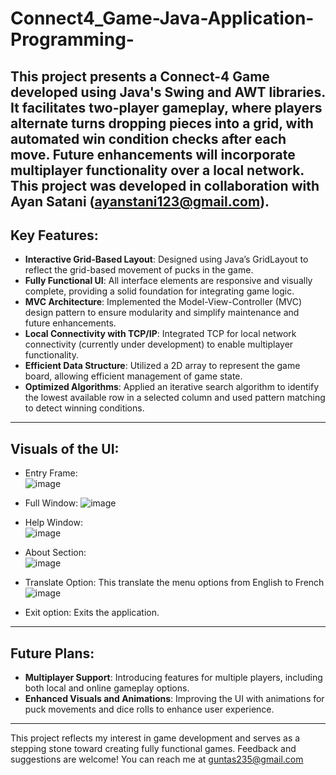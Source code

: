 # Connect4_Game-Java-Application-Programming-

This project presents a **Connect-4 Game** developed using Java's **Swing** and **AWT** libraries. It facilitates two-player gameplay, where players alternate turns dropping pieces into a grid, with automated win condition checks after each move. Future enhancements will incorporate multiplayer functionality over a local network. This project was developed in collaboration with Ayan Satani (ayanstani123@gmail.com).
---

## Key Features:  
- **Interactive Grid-Based Layout**: Designed using Java’s GridLayout to reflect the grid-based movement of pucks in the game.  
- **Fully Functional UI**: All interface elements are responsive and visually complete, providing a solid foundation for integrating game logic.  
- **MVC Architecture**: Implemented the Model-View-Controller (MVC) design pattern to ensure modularity and simplify maintenance and future enhancements.  
- **Local Connectivity with TCP/IP**: Integrated TCP for local network connectivity (currently under development) to enable multiplayer functionality.  
- **Efficient Data Structure**: Utilized a 2D array to represent the game board, allowing efficient management of game state.  
- **Optimized Algorithms**: Applied an iterative search algorithm to identify the lowest available row in a selected column and used pattern matching to detect winning conditions.
  
---

## Visuals of the UI:

- Entry Frame:<br> ![image](https://github.com/user-attachments/assets/fbedc652-5141-4fec-bba9-43c05b80faa1)

- Full Window: ![image](https://github.com/user-attachments/assets/e9ae08fd-5825-40c3-a182-831d5725974e)
  
- Help Window:<br>![image](https://github.com/user-attachments/assets/e99ad753-bfc3-4ef0-8afd-395a5827d286)

- About Section:<br>  ![image](https://github.com/user-attachments/assets/d5627d82-3cc1-4651-a274-e7f8c88f574b)

- Translate Option: This translate the menu options from English to French ![image](https://github.com/user-attachments/assets/a550c6f1-1646-4e1e-88c5-9a117cbe84c8)
  
- Exit option: Exits the application.
  
---

## Future Plans:
- **Multiplayer Support**: Introducing features for multiple players, including both local and online gameplay options.
- **Enhanced Visuals and Animations**: Improving the UI with animations for puck movements and dice rolls to enhance user experience.

---

This project reflects my interest in game development and serves as a stepping stone toward creating fully functional games. Feedback and suggestions are welcome! You can reach me at guntas235@gmail.com
